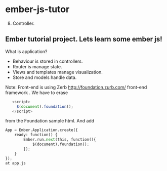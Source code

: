 ember-js-tutor
==============

8. Controller.

Ember tutorial project.
Lets learn some ember js!
-------------------------

What is application? 
* Behaviour is stored in controllers. 
* Router is manage state. 
* Views and templates manage visualization. 
* Store and models handle data. 

Note: Front-end is using Zerb http://foundation.zurb.com/ front-end framework .
We have to erase 
```javascript
   <script>
     $(document).foundation();
   </script>
```
from the Foundation sample html.
And add
```python
App = Ember.Application.create({
    ready: function() {
        Ember.run.next(this, function(){ 
            $(document).foundation(); 
        });
    }       
});
at app.js
```
